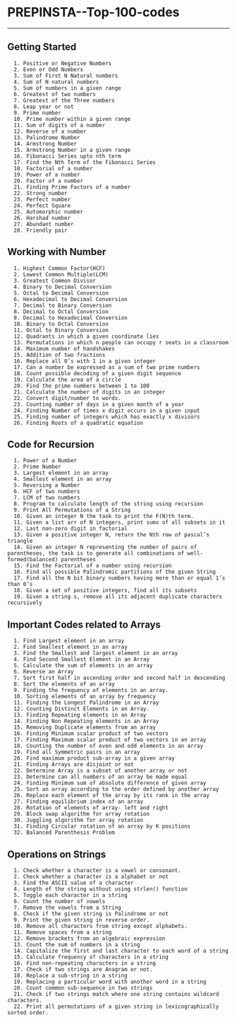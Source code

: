 # PREPINSTA--Top-100-codes
--------------------------------------
## Getting Started
      1. Positive or Negative Numbers
      2. Even or Odd Numbers
      3. Sum of First N Natural numbers
      4. Sum of N natural numbers
      5. Sum of numbers in a given range
      6. Greatest of two numbers
      7. Greatest of the Three numbers
      8. Leap year or not
      9. Prime number
      10. Prime number within a given range
      11. Sum of digits of a number
      12. Reverse of a number
      13. Palindrome Number
      14. Armstrong Number
      15. Armstrong Number in a given range
      16. Fibonacci Series upto nth term
      17. Find the Nth Term of the Fibonacci Series
      18. Factorial of a number
      19. Power of a number
      20. Factor of a number
      21. Finding Prime Factors of a number
      22. Strong number
      23. Perfect number
      24. Perfect Square
      25. Automorphic number
      26. Harshad number
      27. Abundant number
      28. Friendly pair
      
## Working with Number
      1. Highest Common Factor(HCF)
      2. Lowest Common Multiple(LCM)
      3. Greatest Common Divisor
      4. Binary to Decimal Conversion
      5. Octal to Decimal Conversion
      6. Hexadecimal to Decimal Conversion
      7. Decimal to Binary Conversion
      8. Decimal to Octal Conversion
      9. Decimal to Hexadecimal Conversion
      10. Binary to Octal Conversion
      11. Octal to Binary Conversion
      12. Quadrants in which a given coordinate lies
      13. Permutations in which n people can occupy r seats in a classroom
      14. Maximum number of handshakes
      15. Addition of two fractions
      16. Replace all 0’s with 1 in a given integer
      17. Can a number be expressed as a sum of two prime numbers
      18. Count possible decoding of a given digit sequence
      19. Calculate the area of a circle
      20. Find the prime numbers between 1 to 100
      21. Calculate the number of digits in an integer
      22. Convert digit/number to words.
      23. Counting number of days in a given month of a year
      24. Finding Number of times x digit occurs in a given input
      25. Finding number of integers which has exactly x divisors
      26. Finding Roots of a quadratic equation

## Code for Recursion
      1. Power of a Number
      2. Prime Number
      3. Largest element in an array
      4. Smallest element in an array
      5. Reversing a Number
      6. HCF of two numbers
      7. LCM of two numbers
      8. Program to calculate length of the string using recursion
      9. Print All Permutations of a String
      10. Given an integer N the task to print the F(N)th term.
      11. Given a list arr of N integers, print sums of all subsets in it
      12. Last non-zero digit in factorial
      13. Given a positive integer N, return the Nth row of pascal’s triangle 
      14. Given an integer N representing the number of pairs of parentheses, the task is to generate all combinations of well-formed(balanced) parentheses
      15. Find the Factorial of a number using recursion
      16. Find all possible Palindromic partitions of the given String
      17. Find all the N bit binary numbers having more than or equal 1’s than 0’s
      18. Given a set of positive integers, find all its subsets
      19. Given a string s, remove all its adjacent duplicate characters recursively

## Important Codes related to Arrays
      1. Find Largest element in an array
      2. Find Smallest element in an array
      3. Find the Smallest and largest element in an array
      4. Find Second Smallest Element in an Array
      5. Calculate the sum of elements in an array
      6. Reverse an Array
      7. Sort first half in ascending order and second half in descending
      8. Sort the elements of an array
      9. Finding the frequency of elements in an array.
      10. Sorting elements of an array by frequency
      11. Finding the Longest Palindrome in an Array
      12. Counting Distinct Elements in an Array.
      13. Finding Repeating elements in an Array
      14. Finding Non Repeating elements in an Array
      15. Removing Duplicate elements from an array
      16. Finding Minimum scalar product of two vectors
      17. Finding Maximum scalar product of two vectors in an array
      18. Counting the number of even and odd elements in an array
      19. Find all Symmetric pairs in an array
      20. Find maximum product sub-array in a given array
      21. Finding Arrays are disjoint or not
      22. Determine Array is a subset of another array or not
      23. Determine can all numbers of an array be made equal
      24. Finding Minimum sum of absolute difference of given array
      25. Sort an array according to the order defined by another array
      26. Replace each element of the array by its rank in the array 
      27. Finding equilibrium index of an array
      28. Rotation of elements of array- left and right
      29. Block swap algorithm for array rotation
      30. Juggling algorithm for array rotation
      31. Finding Circular rotation of an array by K positions
      32. Balanced Parenthesis Problem

## Operations on Strings
      1. Check whether a character is a vowel or consonant.
      2. Check whether a character is a alphabet or not
      3. Find the ASCII value of a character
      4. Length of the string without using strlen() function
      5. Toggle each character in a string
      6. Count the number of vowels
      7. Remove the vowels from a String
      8. Check if the given string is Palindrome or not
      9. Print the given string in reverse order.
      10. Remove all characters from string except alphabets.
      11. Remove spaces from a string
      12. Remove brackets from an algebraic expression
      13. Count the sum of numbers in a string
      14. Capitalize the first and last character to each word of a string
      15. Calculate frequency of characters in a string
      16. Find non-repeating characters in a string
      17. Check if two strings are Anagram or not.
      18. Replace a sub-string in a string
      19. Replacing a particular word with another word in a string
      20. Count common sub-sequence in two strings
      21. Check if two strings match where one string contains wildcard characters.
      22. Print all permutations of a given string in lexicographically sorted order.